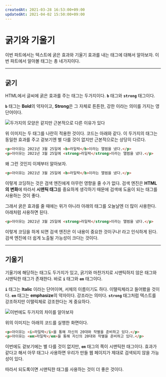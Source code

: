 ```yaml
---
createdAt: 2021-03-28 16:53:00+09:00
updatedAt: 2021-04-02 15:50:00+09:00
---
```


# 굵기와 기울기
이번 파트에서는 텍스트에 굵은 효과와 기울기 효과를 내는 태그에 대해서 알아보자. 이번 파트에서 알아볼 태그는 총 네가지이다.

---

## 굵기
HTML에서 글씨에 굵은 효과를 주는 태그는 두가지이다. **`b`** 태그와 **`strong`** 태그이다.

**`b`** 태그는 **Bold**의 약자이고, **Strong**은 그 자체로 튼튼한, 강한 이라는 의미를 가지는 영단어이다.

![두가지의 모양은 같지만 근본적으로 다른 이유가 있다](https://i.postimg.cc/NGm6td4R/K-20210328-173318.png)

위 이미지는 두 태그를 나란히 적용한 것이다. 코드는 아래와 같다. 이 두가지의 태그는 동일한 효과를 주고 겉보기엔 별 다를 것이 없지만 근본적으로는 상당히 다르다.

```html
<p>아이유는 2021년 3월 25일에 <b>라일락</b>이라는 앨범을 냈다.</p>
<p>아이유는 2021년 3월 25일에 <strong>라일락</strong>이라는 앨범을 냈다.</p>
```

왜 그런 것인지 이제부터 알아보자.

```html
<p>아이유는 2021년 3월 25일에 <b>라일락</b>이라는 앨범을 냈다.</p>
```

이렇게 코딩하는 것은 검색 엔진에게 아무런 영향을 줄 수가 없다. 검색 엔진은 **HTML의 변화**에 따라서 **시맨틱 태그**를 중요하게 생각하기 때문에 검색에 도움이 되는 태그를 사용하는 것이 좋다.

그래서 굵은 효과를 줄 때에는 위가 아니라 아래의 태그를 오늘날엔 더 많이 사용한다. 아래처럼 사용하면 된다.

```html
<p>아이유는 2021년 3월 25일에 <strong>라일락</strong>이라는 앨범을 냈다.</p>
```

이렇게 코딩을 하게 되면 검색 엔진은 이 내용이 중요한 것이구나! 라고 인식하게 된다. 검색 엔진에 더 쉽게 노출될 가능성이 크다는 것이다.

---

## 기울기
기울기에 해당하는 태그도 두가지가 있고, 굵기와 마찬가지로 시맨틱하지 않은 태그와 시맨틱한 태그가 존재한다. 바로 **`i`** 태그와 **`em`** 태그이다.

**`i`** 태그는 **Italic** 이라는 단어이며, 서체의 이름이기도 하다. 이탤릭체라고 들어봤을 것이다. **`em`** 태그는 **emphasize**의 약자이다. 강조라는 의미다. **`strong`** 태그처럼 텍스트를 강조하지만 이탤릭체로 강조한다는 게 중요하다.

![이번에도 두가지의 차이를 알아보자](https://i.postimg.cc/JzLmgzhb/K-20210328-173733.png)

위의 이미지는 아래의 코드를 실행한 화면이다.

```html
<p>아이유는 <i>라일락</i>을 통해 자신의 20대와 작별을 준비하고 있다.</p>
<p>아이유는 <em>라일락</em>을 통해 자신의 20대와 작별을 준비하고 있다.</p>
```

이번에도 겉보기에는 별 다를 것이 없지만, **`em`** 태그의 쪽이 시맨틱한 태그이다. 효과가 같다고 해서 아무 태그나 사용하면 우리가 만들 웹 페이지가 제대로 검색되지 않을 가능성이 있다.

따라서 되도록이면 시맨틱한 태그를 사용하는 것이 더 좋은 것이다.